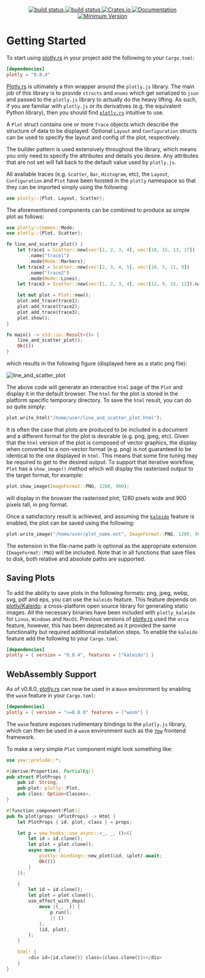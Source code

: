 <div align="center">
    <a href="https://github.com/igiagkiozis/plotly/tree/master">
        <img src="https://img.shields.io/badge/Plotly.rs-master-brightgreen" alt="build status">
    </a>
    <a href="https://github.com/igiagkiozis/plotly/actions">
        <img src="https://github.com/igiagkiozis/plotly/workflows/build/badge.svg" alt="build status">
    </a>
    <a href="https://crates.io/crates/plotly">
        <img src="https://img.shields.io/crates/v/plotly.svg" alt="Crates.io">
    </a>
	<a href="https://docs.rs/plotly">
        <img src="https://docs.rs/plotly/badge.svg" alt="Documentation">
    </a>
    <a href="">
        <img src="https://img.shields.io/badge/Minimum%20Rust%20Version-1.31-brightgreen.svg" alt="Minimum Version">
    </a>
</div>

# Getting Started

To start using [plotly.rs](https://github.com/igiagkiozis/plotly) in your project add the following to your `Cargo.toml`:

```toml
[dependencies]
plotly = "0.8.4"
```

[Plotly.rs](https://github.com/igiagkiozis/plotly) is ultimately a thin wrapper around the `plotly.js` library. The main job of this library is to provide `structs` and `enums` which get serialized to `json` and passed to the `plotly.js` library to actually do the heavy lifting. As such, if you are familiar with `plotly.js` or its derivatives (e.g. the equivalent Python library), then you should find [`plotly.rs`](https://github.com/igiagkiozis/plotly) intuitive to use.

A `Plot` struct contains one or more `Trace` objects which describe the structure of data to be displayed. Optional `Layout` and `Configuration` structs can be used to specify the layout and config of the plot, respectively.

The builder pattern is used extensively throughout the library, which means you only need to specify the attributes and details you desire. Any attributes that are not set will fall back to the default value used by `plotly.js`.

All available traces (e.g. `Scatter`, `Bar`, `Histogram`, etc), the `Layout`, `Configuration` and  `Plot` have been hoisted in the `plotly` namespace so that they can be imported simply using the following: 

```rust
use plotly::{Plot, Layout, Scatter};
```

The aforementioned components can be combined to produce as simple plot as follows: 

```rust
use plotly::common::Mode;
use plotly::{Plot, Scatter};

fn line_and_scatter_plot() {
    let trace1 = Scatter::new(vec![1, 2, 3, 4], vec![10, 15, 13, 17])
        .name("trace1")
        .mode(Mode::Markers);
    let trace2 = Scatter::new(vec![2, 3, 4, 5], vec![16, 5, 11, 9])
        .name("trace2")
        .mode(Mode::Lines);
    let trace3 = Scatter::new(vec![1, 2, 3, 4], vec![12, 9, 15, 12]).name("trace3");

    let mut plot = Plot::new();
    plot.add_trace(trace1);
    plot.add_trace(trace2);
    plot.add_trace(trace3);
    plot.show();
}

fn main() -> std::io::Result<()> {
    line_and_scatter_plot();
    Ok(())
}
```

which results in the following figure (displayed here as a static png file): 

![line_and_scatter_plot](img/line_and_scatter_plot.png)

The above code will generate an interactive `html` page of the `Plot` and display it in the default browser. The `html` for the plot is stored in the platform specific temporary directory. To save the `html` result, you can do so quite simply: 

```rust
plot.write_html("/home/user/line_and_scatter_plot.html");
```

It is often the case that plots are produced to be included in a document and a different format for the plot is desirable (e.g. png, jpeg, etc). Given that the `html` version of the plot is composed of vector graphics, the display when converted to a non-vector format (e.g. png) is not guaranteed to be identical to the one displayed in `html`. This means that some fine tuning may be required to get to the desired output. To support that iterative workflow, `Plot` has a `show_image()` method which will display the rasterised output to the target format, for example: 

```rust
plot.show_image(ImageFormat::PNG, 1280, 900);
```

will display in the browser the rasterised plot; 1280 pixels wide and 900 pixels tall, in png format.

Once a satisfactory result is achieved, and assuming the [`kaleido`](getting_started#saving-plots) feature is enabled, the plot can be saved using the following: 

```rust
plot.write_image("/home/user/plot_name.ext", ImageFormat::PNG, 1280, 900, 1.0);
```

The extension in the file-name path is optional as the appropriate extension (`ImageFormat::PNG`) will be included. Note that in all functions that save files to disk, both relative and absolute paths are supported.

## Saving Plots

To add the ability to save plots in the following formats: png, jpeg, webp, svg, pdf and eps, you can use the `kaleido` feature. This feature depends on [plotly/Kaleido](https://github.com/plotly/Kaleido): a cross-platform open source library for generating static images. All the necessary binaries have been included with `plotly_kaleido` for `Linux`, `Windows` and `MacOS`. Previous versions of [plotly.rs](https://github.com/igiagkiozis/plotly) used the `orca` feature, however, this has been deprecated as it provided the same functionality but required additional installation steps. To enable the `kaleido` feature add the following to your `Cargo.toml`: 

```toml
[dependencies]
plotly = { version = "0.8.4", features = ["kaleido"] }
```

## WebAssembly Support

As of v0.8.0, [plotly.rs](https://github.com/igiagkiozis/plotly) can now be used in a `Wasm` environment by enabling the `wasm` feature in your `Cargo.toml`:

```toml
[dependencies]
plotly = { version = ">=0.8.0" features = ["wasm"] }
```

The `wasm` feature exposes rudimentary bindings to the `plotly.js` library, which can then be used in a `wasm` environment such as the [`Yew`](https://yew.rs/) frontend framework.

To make a very simple `Plot` component might look something like:

```rust
use yew::prelude::*;

#[derive(Properties, PartialEq)]
pub struct PlotProps {
    pub id: String,
    pub plot: plotly::Plot,
    pub class: Option<Classes>,
}

#[function_component(Plot)]
pub fn plot(props: &PlotProps) -> Html {
    let PlotProps { id, plot, class } = props;

    let p = yew_hooks::use_async::<_, _, ()>({
        let id = id.clone();
        let plot = plot.clone();
        async move {
            plotly::bindings::new_plot(&id, &plot).await;
            Ok(())
        }
    });

    {
        let id = id.clone();
        let plot = plot.clone();
        use_effect_with_deps(
            move |(_, _)| {
                p.run();
                || ()
            },
            (id, plot),
        );
    }

    html! {
        <div id={id.clone()} class={class.clone()}></div>
    }
}
```